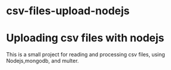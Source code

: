 # csv-files-upload-nodejs

# Uploading csv files with nodejs

This is a small project for reading and processing csv files, using Nodejs,mongodb, and multer.
